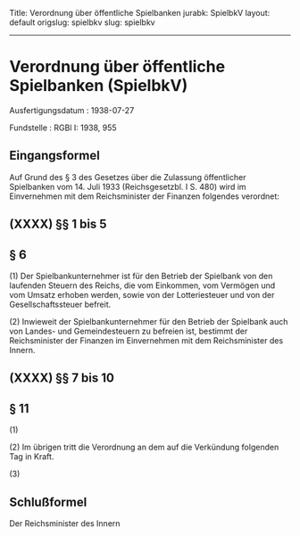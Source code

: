 Title: Verordnung über öffentliche Spielbanken
jurabk: SpielbkV
layout: default
origslug: spielbkv
slug: spielbkv

---

# Verordnung über öffentliche Spielbanken (SpielbkV)

Ausfertigungsdatum
:   1938-07-27

Fundstelle
:   RGBl I: 1938, 955



## Eingangsformel

Auf Grund des § 3 des Gesetzes über die Zulassung öffentlicher
Spielbanken vom 14. Juli 1933 (Reichsgesetzbl. I S. 480) wird im
Einvernehmen mit dem Reichsminister der Finanzen folgendes verordnet:


## (XXXX) §§ 1 bis 5



## § 6

(1) Der Spielbankunternehmer ist für den Betrieb der Spielbank von den
laufenden Steuern des
Reichs,              die vom Einkommen, vom Vermögen und vom Umsatz
erhoben werden, sowie von der Lotteriesteuer und von der
Gesellschaftssteuer befreit.

(2) Inwieweit der Spielbankunternehmer für den Betrieb der Spielbank
auch von Landes- und Gemeindesteuern zu befreien ist, bestimmt der
Reichsminister der Finanzen              im Einvernehmen mit dem
Reichsminister des Innern.


## (XXXX) §§ 7 bis 10



## § 11

(1)

(2) Im übrigen tritt die Verordnung an dem auf die Verkündung
folgenden Tag in Kraft.

(3)


## Schlußformel

Der Reichsminister des Innern

